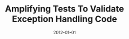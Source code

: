 ---
title: "Amplifying Tests To Validate Exception Handling Code"
date: 2012-01-01
venue: "34th International Conference on Software Engineering, ICSE 2012, June 2-9, 2012, Zurich, Switzerland"
paperurl: https://doi.org/10.1109/ICSE.2012.6227157
authors: "Pingyu Zhang and Sebastian G Elbaum"
awards: ""
---